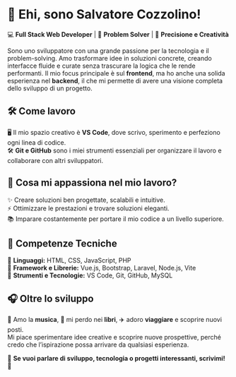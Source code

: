 # 👋 Ehi, sono Salvatore Cozzolino!  
💻 **Full Stack Web Developer** | 🧠 **Problem Solver** | 🎯 **Precisione e Creatività**  

Sono uno sviluppatore con una grande passione per la tecnologia e il problem-solving. Amo trasformare idee in soluzioni concrete, creando interfacce fluide e curate senza trascurare la logica che le rende performanti. Il mio focus principale è sul **frontend**, ma ho anche una solida esperienza nel **backend**, il che mi permette di avere una visione completa dello sviluppo di un progetto.  

## 🛠 Come lavoro  
🖥️ Il mio spazio creativo è **VS Code**, dove scrivo, sperimento e perfeziono ogni linea di codice.  
🛠️ **Git e GitHub** sono i miei strumenti essenziali per organizzare il lavoro e collaborare con altri sviluppatori.  

## 🚀 Cosa mi appassiona nel mio lavoro?  
✨ Creare soluzioni ben progettate, scalabili e intuitive.  
⚡ Ottimizzare le prestazioni e trovare soluzioni eleganti.  
📚 Imparare costantemente per portare il mio codice a un livello superiore.  

## 🚀 Competenze Tecniche  
🔹 **Linguaggi:** HTML, CSS, JavaScript, PHP  
🔹 **Framework e Librerie:** Vue.js, Bootstrap, Laravel, Node.js, Vite  
🔹 **Strumenti e Tecnologie:** VS Code, Git, GitHub, MySQL  

## 🎧 Oltre lo sviluppo  
🎵 Amo la **musica**, 📖 mi perdo nei **libri**, ✈️ adoro **viaggiare** e scoprire nuovi posti.  
Mi piace sperimentare idee creative e scoprire nuove prospettive, perché credo che l’ispirazione possa arrivare da qualsiasi esperienza.  

📩 **Se vuoi parlare di sviluppo, tecnologia o progetti interessanti, scrivimi!** 🚀  
